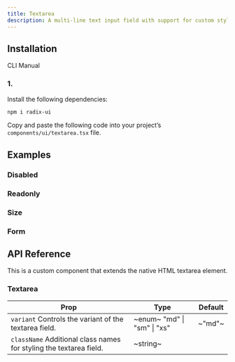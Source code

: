 ```yaml
---
title: Textarea
description: A multi-line text input field with support for custom styling and states.
---
```


## Installation

CLI
Manual

### 1.

Install the following dependencies:

```bash
npm i radix-ui
```

Copy and paste the following code into your project’s `components/ui/textarea.tsx` file.

## Examples

### Disabled

### Readonly

### Size

### Form

## API Reference

This is a custom component that extends the native HTML textarea element.

### Textarea

| **Prop**                                                           | **Type**                    | **Default** |
| ------------------------------------------------------------------ | --------------------------- | ----------- |
| `variant` Controls the variant of the textarea field.              | ~enum~ "md" \| "sm" \| "xs" | ~"md"~      |
| `className` Additional class names for styling the textarea field. | ~string~                    |             |
